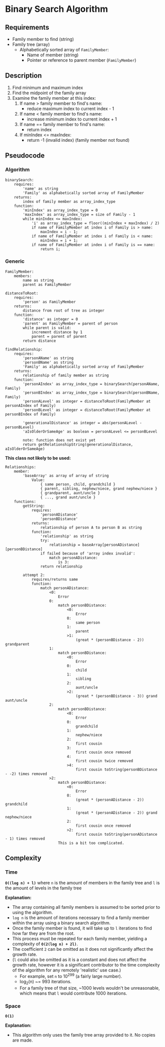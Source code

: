 # Binary Search Algorithm

## Requirements
* Family member to find (string)
* Family tree (array)
	* Alphabetically sorted array of `FamilyMember`:
		* Name of member (string)
		* Pointer or reference to parent member (`FamilyMember`)

## Description
1. Find minimum and maximum index
1. Find the midpoint of the family array
1. Examine the family member at this index:
	1. If name > family member to find's name:
		* reduce maximum index to current index - 1
	1. If name < family member to find's name:
		* increase minimum index to current index + 1
	1. If name == family member to find's name:
		* return index
	1. If minIndex <= maxIndex:
		* return -1 (invalid index) (family member not found)

## Pseudocode
### Algorithm
```
binarySearch:
	requires:
		'name' as string
		'Family' as alphabetically sorted array of FamilyMember
	returns:
		index of family member as array_index_type
	function:
		'minIndex' as array_index_type = 0
		'maxIndex' as array_index_type = size of Family - 1
		while minIndex <= maxIndex:
			'i' as array_index_type = floor((minIndex + maxIndex) / 2)
			if name of FamilyMember at index i of Family is > name:
				maxIndex = i - 1;
			if name of FamilyMember at index i of Family is < name:
				minIndex = i + 1;
			if name of FamilyMember at index i of Family is == name:
				return i;
```

### Generic
```
FamilyMember:
	members:
		name as string
		parent as FamilyMember

distanceToRoot:
	requires:
		'person' as FamilyMember
	returns:
		distance from root of tree as integer
	function:
		'distance' as integer = 0
		'parent' as FamilyMember = parent of person
		while parent is valid:
			increment distance by 1
			parent = parent of parent
		return distance
			
findRelationship:
	requires:
		'personAName' as string
		'personBName' as string
		'Family' as alphabetically sorted array of FamilyMember
	returns:
		relationship of family member as string
	function:
		'personAIndex' as array_index_type = binarySearch(personAName, Family)
		'personBIndex' as array_index_type = binarySearch(personBName, Family)
		'personALevel' as integer = distanceToRoot(FamilyMember at personAIndex of Family)
		'personBLevel' as integer = distanceToRoot(FamilyMember at personBIndex of Family)

		'generationalDistance' as integer = abs(personALevel - personBLevel)
		'aIsOlderOrSameAge' as boolean = personALevel <= personBLevel

		note: function does not exist yet
		return getRelationshipString(generationalDistance, aIsOlderOrSameAge)
```

**This class not likely to be used:**
```
Relationships:
	member:
		'baseArray' as array of array of string
			Value:
				{ same person, child, grandchild }
				{ parent, sibling, nephew/niece, grand nephew/niece }
				{ grandparent, aunt/uncle }
				{ ..., grand aunt/uncle }
	functions:
		getString:
			requires:
				'personADistance'
				'personBDistance'
			returns:
				relationship of person A to person B as string
			function:
				'relationship' as string
				try:
					relationship = baseArray[personADistance][personBDistance]
				if failed because of 'array index invalid':
					match personADistance:
						is 3:
				return relationship

		attempt 2:
			requires/returns same
			function:
				match personADistance:
					<0:
						Error
					0:
						match personBDistance:
							<0:
								Error
							0:
								same person
							1:
								parent
							>1:
								(great * (personBDistance - 2)) grandparent
					1:
						match personBDistance:
							<0:
								Error
							0:
								child
							1:
								sibling
							2:
								aunt/uncle
							>2:
								(great * (personBDistance - 3)) grand aunt/uncle
					2:
						match personBDistance:
							<0:
								Error
							0:
								grandchild
							1:
								nephew/niece
							2:
								first cousin
							3:
								first cousin once removed
							4:
								first cousin twice removed
							>4:
								first cousin toString(personBDistance - -2) times removed
					>2:
						match personBDistance:
							<0:
								Error
							0:
								(great * (personADistance - 2)) grandchild
							1:
								(great * (personADistance - 2)) grand nephew/niece
							2:
								first cousin once removed
							>2:
								first cousin toString(personADistance - 1) times removed
						This is a bit too complicated.
```

## Complexity
### Time
**`O((log n) + l)`** where `n` is the amount of members in the family tree and `l` is the amount of levels in the family tree

**Explanation:**
* The array containing all family members is assumed to be sorted prior to using the algorithm.
* `log n` is the amount of iterations necessary to find a family member within the array using a binary search algorithm.
* Once the family member is found, it will take up to `l` iterations to find how far they are from the root.
* This process must be repeated for each family member, yielding a complexity of **`O(2(log n) + 2l)`**.
* The coefficient `2` can be omitted as it does not significantly affect the growth rate.
* (`l` could also be omitted as it is a constant and does not affect the growth rate, however it is a significant contributor to the time complexity of the algorithm for any remotely 'realistic' use case.)
	* For example, set `n` to 10<sup>299</sup> (a fairly large number).
	* log<sub>2</sub>(n) ~= 993 iterations.
	* For a family tree of that size, ~1000 levels wouldn't be unreasonable, which means that `l` would contribute 1000 iterations.

### Space
**`O(1)`**

**Explanation:**
* This algorithm only uses the family tree array provided to it. No copies are made.